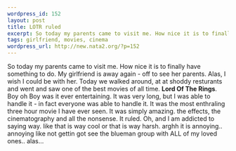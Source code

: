 ```yaml
--- 
wordpress_id: 152
layout: post
title: LOTR ruled
excerpt: So today my parents came to visit me. How nice it is to finally have something to do. My girlfriend is away again - off to see her parents. Alas, I wish I could be with her. Today we walked around, at at shoddy resturants and went and saw one of the best movies of all time. Lord Of The Rings. Boy oh Boy was it ever entertaining. It was very long, but I was able to handle it - in fact every...
tags: girlfriend, movies, cinema
wordpress_url: http://new.nata2.org/?p=152
---
```

So today my parents came to visit me. How nice it is to finally have something to do. My girlfriend is away again - off to see her parents. Alas, I wish I could be with her. Today we walked around, at at shoddy resturants and went and saw one of the best movies of all time. <b>Lord Of The Rings</b>. Boy oh Boy was it ever entertaining. It was very long, but I was able to handle it - in fact everyone was able to handle it. It was the most enthraling three hour movie I have ever seen. It was simply amazing. the effects, the cinematography and all the nonsense. It ruled. Oh, and I am addicted to saying way. like that is way cool or that is way harsh. arghh it is annoying.. annoying like not gettin got see the blueman group with ALL of my loved ones.. alas...

